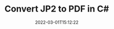 ---
############################# Static ############################
layout: "auto-gen-conversion"
date: 2022-03-01T15:12:22
draft: false
otherformats: bmp dcm emf emz gif ico jp2 jpeg jpg png pps ppsx ppt pptx psb psd svg svgz tga tif tiff webp wmf wmz
breadcrumb: JP2 to PDF in C#

############################# Head ############################
head_title: "JP2 to PDF Converter in C#"
head_description: "Convert JP2 to PDF in .NET using a few lines of code. Use the GroupDocs Document Conversion API to convert over 160 file formats."

############################# Header ############################
title: "Convert JP2 to PDF in C#"
description: "JP2 to PDF conversion with a few lines of .NET code"
bg_image: "https://cms.admin.containerize.com/templates/aspose/App_Themes/V3/images/bg/header1.png"
bg_overlay: false
button:
    enable: true

############################# SubMenu ############################
submenu:
    enable: true

    left:
        img_alt: "GroupDocs.Conversion for .NET"
        image: "https://cms.admin.containerize.com/templates/groupdocs/images/product-logos/90x90-noborder/groupdocs-conversion-net.png"
        product: "GroupDocs.Conversion"
        platform: ".NET"

    

############################# About ############################
about:
    enable: true
    title: "About GroupDocs.Conversion для .NET API"
    content: |
        [GroupDocs.Conversion for .NET](https://products.groupdocs.com/conversion/net/) can be used to convert Microsoft Word, Excel, PowerPoint, PDF, Visio and other formats. GroupDocs.Conversion is a standalone API that is suitable for back-end and internal systems where high performance is required. It does not depend on any software such as Microsoft or Open Office.
    

overview:
    enable: true
    content: |
        Convert your JP2 files to PDF in .NET easily. You can use just a couple of C# code lines in any platform of your choice like - Windows, Linux, macOS.
        You can try JP2 to PDF conversion for free and evaluate conversion results quality.
        Along with simple file conversion scenarios you can try more advanced options for loading source JP2 file and for saving output PDF result. 
        
        For example, for the source JP2 file you may use the following load options:

        * auto-detect file format;
        * specify password for protected files (if file format supports it);
        * replace missing fonts to preserve document appearance.
        
        There are also advanced convert options for the PDF file:

        * convert specific document page or page range;
        * add a watermark to the converted PDF file.

        Once conversion is completed you can save your PDF file to the local file path or any third-party storage like FTP, Amazon S3, Google Drive, Dropbox etc.
        Please note - to convert JP2 to PDF there is no need for any additional software installed - like MS Office, Open Office, Adobe Acrobat Reader etc. 


############################# Steps ############################
steps:
    enable: true
    title_left: "Steps to convert JP2 to PDF in C#"
    content_left: |
        [GroupDocs.Conversion](https://products.groupdocs.com/conversion/net/) makes it easy for developers to convert a JP2 file to PDF with a few lines of code.

        * Create an instance of the Converter class and provide the file JP2 with the full path
        * Create and set ConvertOptions for PDF type.
        * Call the Converter.Convert method and pass the full path and format (PDF) as a parameter
        
    title_right: "System Requirements"
    content_right: |
        Basic conversion with GroupDocs.Conversion for .NET can be done in just a few simple steps. Our APIs are supported on all major platforms and operating systems. Before executing the code below, make sure you have the following prerequisites installed on your system.

        * Operating systems: Microsoft Windows, Linux, MacOS
        * Development environments: Microsoft Visual Studio, Xamarin, MonoDevelop
        * Frameworks: .NET Framework, .NET Standard, .NET Core, Mono
        * Get the latest GroupDocs.Conversion for .NET from [Nuget](https://www.nuget.org/packages/groupdocs.conversion)
        
    code: |
        ```cs
        // Load JP2 file
        var converter = new GroupDocs.Conversion.Converter("template.jp2");
        // Set conversion parameters for PDF format
        var convertOptions = converter.GetPossibleConversions()["pdf"].ConvertOptions;
        // Convert to PDF format
        converter.Convert("output.pdf", convertOptions);        
        ```
        
demos:
    enable: true
    title: "JP2 to PDF Live Demo"
    content: |
       Convert JP2 to PDF now by visiting the [GroupDocs.Conversion App](https://products.groupdocs.app/conversion/family) website. Online demo has the following advantages
          

more_formats:
    enable: true
    title: "Other supported transformations JP2"
    content: "You can also convert JP2 to many other file formats. Please see the list below."
       
       
back_to_top:
    enable: true
---